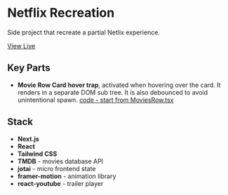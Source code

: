 # Netflix Recreation

Side project that recreate a partial Netlix experience.

[View Live](https://merry-pasca-19c497.netlify.app/)

## Key Parts

- **Movie Row Card hover trap**, activated when hovering over the card.  It renders in a separate DOM sub tree. It is also debounced to avoid unintentional spawn. [code - start from MoviesRow.tsx](https://github.com/tresorama/test-netflix-recreation/tree/main/src/views/Browse/components/MoviesRow)

## Stack

- **Next.js**
- **React**
- **Tailwind CSS**
- **TMDB** -  movies database API
- **jotai** - micro frontend state
- **framer-motion** - animation library
- **react-youtube** - trailer player
